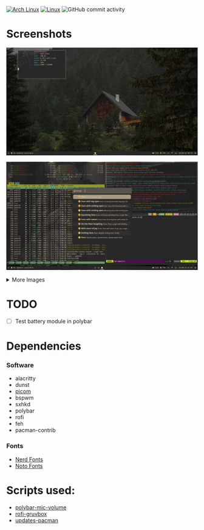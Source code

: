 [![Arch Linux](https://img.shields.io/badge/Arch%20Linux-white?style=flat&logo=archlinux&logoColor=1793d1)](https://www.archlinux.org/)
[![Linux](https://img.shields.io/badge/Linux-%23.svg?logo=linux&color=FCC624&logoColor=black)](https://www.linux.org/)
![GitHub commit activity](https://img.shields.io/github/commit-activity/m/gedon76/dotfiles)


# Screenshots

![cool image](/images/screenshot.png?raw=true "How it should look")

![another cool image](/images/unixporn.png?raw=true "Busy")

<details>
<summary>More Images</summary>

![rofi](/images/rofi.png?raw=true "Rofi")

![browsing](/images/browsing.png?raw=true "Firefox (not included)")

![coding](/images/coding.png?raw=true "VS Code (not included)")

![discord](/images/discord.png?raw=true "Discord (not even mine)")

</details>

# TODO
- [ ] Test battery module in polybar

# Dependencies
### Software
- alacritty
- dunst
- [picom](https://github.com/fdev31/picom)
- bspwm
- sxhkd
- polybar
- rofi
- feh
- pacman-contrib

### Fonts
- [Nerd Fonts](https://www.nerdfonts.com/)
- [Noto Fonts](https://fonts.google.com/noto/fonts/)

# Scripts used:
- [polybar-mic-volume](https://github.com/MarcDonald/polybar-mic-volume)
- [rofi-gruvbox](https://github.com/hiimsergey/rofi-gruvbox-material)
- [updates-pacman](https://github.com/polybar/polybar-scripts/tree/master/polybar-scripts/updates-pacman)
